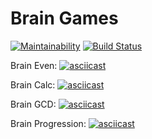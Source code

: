 # Brain Games

[![Maintainability](https://api.codeclimate.com/v1/badges/a99a88d28ad37a79dbf6/maintainability)](https://codeclimate.com/github/codeclimate/codeclimate/maintainability)
[![Build Status](https://travis-ci.org/iselldonuts/python-project-lvl1.svg?branch=master)](https://travis-ci.org/iselldonuts/python-project-lvl1)

Brain Even:
[![asciicast](https://asciinema.org/a/EHBeEEJsJN7jED5N2ZJqg0ouT.svg)](https://asciinema.org/a/EHBeEEJsJN7jED5N2ZJqg0ouT)

Brain Calc:
[![asciicast](https://asciinema.org/a/jKOVLQjG1A3xK1t2qeFzAM65K.svg)](https://asciinema.org/a/jKOVLQjG1A3xK1t2qeFzAM65K)

Brain GCD:
[![asciicast](https://asciinema.org/a/yMZfwxU2G3zigMtAvd5dTGjq8.svg)](https://asciinema.org/a/yMZfwxU2G3zigMtAvd5dTGjq8)

Brain Progression:
[![asciicast](https://asciinema.org/a/dyey9fi4SfP2DFJ1OKDxjwBdF.svg)](https://asciinema.org/a/dyey9fi4SfP2DFJ1OKDxjwBdF)